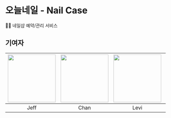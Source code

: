 # 오늘네일 - Nail Case

💅🏼 네일샵 예약/관리 서비스

## 기여자

| <a href="https://github.com/TransparentDeveloper"><img src="https://avatars.githubusercontent.com/u/50646145?v=4" width="150" height="150"/></a> | <a href="https://github.com/snkchan"><img src="https://avatars.githubusercontent.com/u/144839872?v=4" width="150" height="150"/></a> | <a href="https://github.com/HeesikK"><img src="https://avatars.githubusercontent.com/u/127207625?v=4" width="150" height="150"/></a> | <a href="https://github.com/keeprok"><img src="https://avatars.githubusercontent.com/u/140785214?v=4" width="150" height="150"/></a> |
| :----------------------------------------------------------------------------------------------------------------------------------------------: | :----------------------------------------------------------------------------------------------------------------------------------: | :----------------------------------------------------------------------------------------------------------------------------------: | :----------------------------------------------------------------------------------------------------------------------------------: |
|                                                                       Jeff                                                                       |                                                                 Chan                                                                 |                                                                 Levi                                                                 |                                                                 Riel                                                                 |
